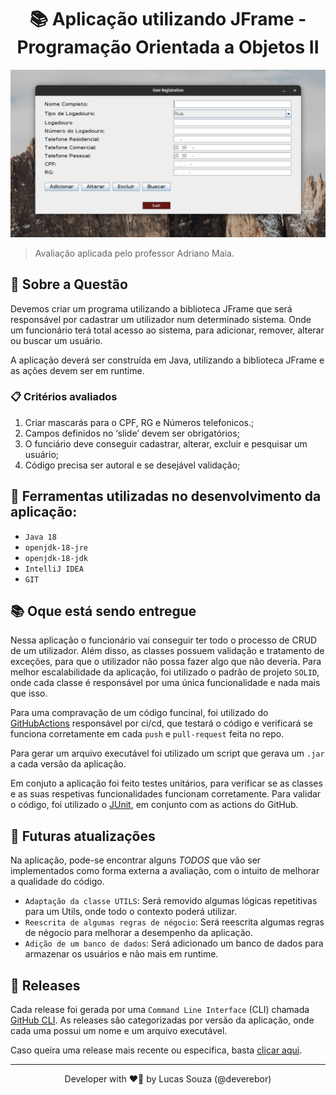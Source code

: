 <h1 align="center">📚 Aplicação utilizando JFrame - Programação Orientada a Objetos II</h1>

<p align="center">

![app overview](./.github/assets/images/2022-05-07_17-48.png)

</p>

> Avaliação aplicada pelo professor Adriano Maia.

## 📢 Sobre a Questão

Devemos criar um programa utilizando a biblioteca JFrame que será responsável por cadastrar um utilizador 
num determinado sistema. Onde um funcionário terá total acesso ao sistema, para adicionar, remover, alterar ou buscar um usuário.

A aplicação deverá ser construída em Java, utilizando a biblioteca JFrame e as ações devem ser em runtime.

### 📋 Critérios avaliados

1. Criar mascarás para o CPF, RG e Números telefonicos.;
2. Campos definidos no ‘slide’ devem ser obrigatórios;
3. O funciário deve conseguir cadastrar, alterar, excluir e pesquisar um usuário;
4. Código precisa ser autoral e se desejável validação;

## 🎯 Ferramentas utilizadas no desenvolvimento da aplicação:

- `Java 18`
- `openjdk-18-jre`
- `openjdk-18-jdk`
- `IntelliJ IDEA`
- `GIT`

## 📚 Oque está sendo entregue

Nessa aplicação o funcionário vai conseguir ter todo o processo de CRUD de um utilizador.
Além disso, as classes possuem validação e tratamento de exceções, para que o utilizador não possa fazer algo que não deveria.
Para melhor escalabilidade da aplicação, foi utilizado o padrão de projeto `SOLID`,
onde cada classe é responsável por uma única funcionalidade e nada mais que isso.

Para uma compravação de um código funcinal, foi utilizado do [GitHubActions](https://github.com/features/actions) responsável por ci/cd,
que testará o código e verificará se funciona corretamente em cada `push` e `pull-request` feita no repo.

Para gerar um arquivo executável foi utilizado um script que gerava um `.jar` a cada versão da aplicação.

Em conjuto a aplicação foi feito testes unitários, para verificar se as classes e as suas respetivas funcionalidades 
funcionam corretamente. Para validar o código, foi utilizado o [JUnit](https://junit.org/), em conjunto com as actions do GitHub.

## 🦥 Futuras atualizações

Na aplicação, pode-se encontrar alguns _TODOS_ que vão ser implementados como forma externa a avaliação, com 
o intuito de melhorar a qualidade do código.

- `Adaptação da classe UTILS`: Será removido algumas lógicas repetitivas para um Utils, onde todo o contexto 
  poderá utilizar.
- `Reescrita de algumas regras de négocio`: Será reescrita algumas regras de négocio para melhorar a desempenho da aplicação.
- `Adição de um banco de dados`: Será adicionado um banco de dados para armazenar os usuários e não mais em runtime.

## 🚀 Releases

Cada release foi gerada por uma `Command Line Interface` (CLI) chamada [GitHub CLI](https://cli.github.com/).
As releases são categorizadas por versão da aplicação, onde cada uma possui um nome e um arquivo executável.

Caso queira uma release mais recente ou especifica, basta [clicar aqui](https://github.com/deverebor/jframe-user-registration/releases/).

---

<p align='center'>
  Developer with ❤️‍🔥 by Lucas Souza (@deverebor)
</p>
